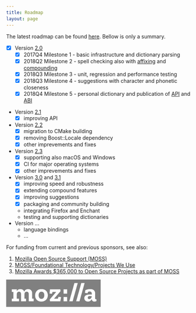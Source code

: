 ```yaml
---
title: Roadmap
layout: page
---
```


The latest roadmap can be found [here](https://github.com/nuspell/nuspell/projects/1). Bellow is only a summary.

* [x] Version [2.0](https://github.com/nuspell/nuspell/releases/tag/v2.0.0)
    * [x] 2017Q4 Milestone 1 - basic infrastructure and dictionary parsing
    * [x] 2018Q2 Milestone 2 - spell checking also with [affixing](https://en.wikipedia.org/wiki/Affix) and [compounding](https://en.wikipedia.org/wiki/Compound_%28linguistics%29)
    * [x] 2018Q3 Milestone 3 - unit, regression and performance testing
    * [x] 2018Q3 Milestone 4 - suggestions with character and phonetic closeness
    * [x] 2018Q4 Milestone 5 - personal dictionary and publication of [API](https://en.wikipedia.org/wiki/Application_programming_interface) and [ABI](https://en.wikipedia.org/wiki/Application_binary_interface)
* Version [2.1](https://github.com/nuspell/nuspell/releases/tag/v2.1.0)
    * [x] improving API
* Version [2.2](https://github.com/nuspell/nuspell/releases/tag/v2.2.0)
    * [x] migration to CMake building
    * [x] removing Boost::Locale dependency
    * [x] other imprevements and fixes
* Version [2.3](https://github.com/nuspell/nuspell/releases/tag/v2.3.0)
    * [x] supporting also macOS and Windows
    * [x] CI for major operating systems
    * [x] other imprevements and fixes
* Version [3.0](https://github.com/nuspell/nuspell/releases/tag/v3.0.0) and [3.1](https://github.com/nuspell/nuspell/releases/tag/v3.1.0)
    * [x] improving speed and robustness
    * [x] extending compound features
    * [x] improving suggestions
    * [x] packaging and community building
    * integrating Firefox and Enchant
    * testing and supporting dictionaries
* Version ...
    * language bindings
    * ...

For funding from current and previous sponsors, see also:

1. [Mozilla Open Source Support (MOSS)](https://www.mozilla.org/en-US/moss/)
2. [MOSS/Foundational Technology/Projects We Use](https://wiki.mozilla.org/MOSS/Foundational_Technology/Projects_We_Use)
3. [Mozilla Awards $365,000 to Open Source Projects as part of MOSS](https://blog.mozilla.org/blog/2017/04/10/mozilla-awards-365000-to-open-source-projects-as-part-of-moss/)

[![Mozilla logo](assets/images/mozilla.png)](https://www.mozilla.org/en-US/moss/)
